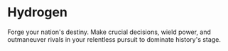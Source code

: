 # Hydrogen
Forge your nation's destiny. Make crucial decisions, wield power, and outmaneuver rivals in your relentless pursuit to dominate history's stage.

